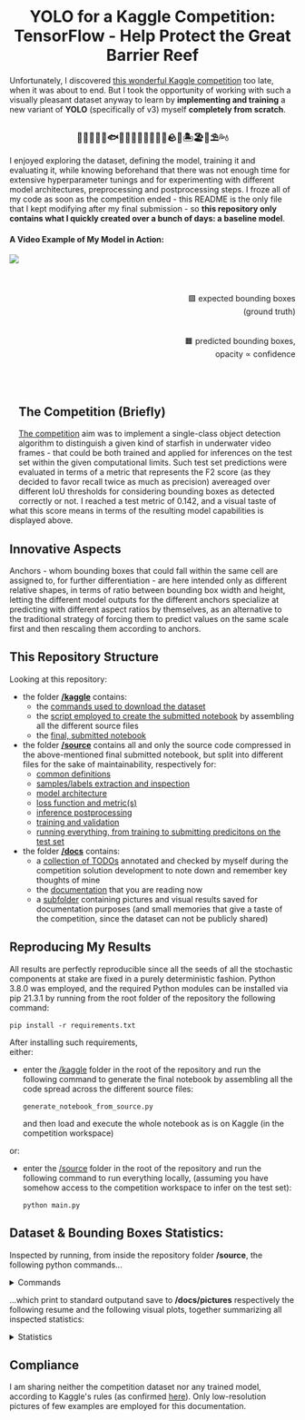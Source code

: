 <h1 align="center">
    YOLO for a Kaggle Competition:<br>
    TensorFlow - Help Protect the Great Barrier Reef<br>
</h1>

Unfortunately, I discovered [this wonderful Kaggle competition](https://www.kaggle.com/c/tensorflow-great-barrier-reef) too late, when it was about to end. But I took the opportunity of working with such a visually pleasant dataset anyway to learn by **implementing and training** a new variant of **YOLO** (specifically of v3) myself **completely from scratch**.

<h3 align="center">
    🦈🐬🦭🐳🐋🐟🐠🐡🦑🐙🦐🦞🦀🐚🪨🌊🏝️🏖️🐢⛱️💦💧
</h3>

I enjoyed exploring the dataset, defining the model, training it and evaluating it, while knowing beforehand that there was not enough time for extensive hyperparameter tunings and for experimenting with different model architectures, preprocessing and postprocessing steps. I froze all of my code as soon as the competition ended - this README is the only file that I kept modifying after my final submission - so **this repository only contains what I quickly created over a bunch of days: a baseline model**.

#### A Video Example of My Model in Action:

<img align="left" style="width: auto; height: 440px; display: block; margin-left: auto; margin-right: auto;" class="animated-gif" src="https://github.com/MattiaSarti/yolo-to-help-protect-the-great-barrier-reef/raw/main/docs/pictures/video-example.gif">

<p align="right" style"width: auto; height: 440px;">
    <br><br><br><br>
    🟩 expected bounding boxes<br>(ground truth)
    <br><br><br>
    🟧 predicted bounding boxes,<br>opacity ∝ confidence
    <br><br><br><br>
</p>


## The Competition (Briefly)

[The competition](https://www.kaggle.com/c/tensorflow-great-barrier-reef) aim was to implement a single-class object detection algorithm to distinguish a given kind of starfish in underwater video frames - that could be both trained and applied for inferences on the test set within the given computational limits. Such test set predictions were evaluated in terms of a metric that represents the F2 score (as they decided to favor recall twice as much as precision) avereaged over different IoU thresholds for considering bounding boxes as detected correctly or not. I reached a test metric of 0.142, and a visual taste of what this score means in terms of the resulting model capabilities is displayed above.


## Innovative Aspects

Anchors - whom bounding boxes that could fall within the same cell are assigned to, for further differentiation - are here intended only as different relative shapes, in terms of ratio between bounding box width and height, letting the different model outputs for the different anchors specialize at predicting with different aspect ratios by themselves, as an alternative to the traditional strategy of forcing them to predict values on the same scale first and then rescaling them according to anchors.


## This Repository Structure

Looking at this repository:
- the folder [**/kaggle**](/kaggle) contains:
    - the [commands used to download the dataset](/kaggle/competition_data_download_commands.txt)
    - the [script employed to create the submitted notebook](/kaggle/generate_notebook_from_source.py) by assembling all the different source files
    - the [final, submitted notebook](/kaggle/submitted_notebook.ipynb)
- the folder [**/source**](/source) contains all and only the source code compressed in the above-mentioned final submitted notebook, but split into different files for the sake of maintainability, respectively for:
    - [common definitions](/source/common_constants.py)
    - [samples/labels extraction and inspection](/source/samples_and_labels.py)
    - [model architecture](/source/model_architecture.py)
    - [loss function and metric(s)](/source/loss_and_metrics.py)
    - [inference postprocessing](/source/inference.py)
    - [training and validation](/source/training_and_validation.py)
    - [running everything, from training to submitting predicitons on the test set](/source/main.py)
- the folder [**/docs**](/docs) contains:
    - a [collection of TODOs](/docs/TODO.md) annotated and checked by myself during the competition solution development to note down and remember key thoughts of mine
    - the [documentation](/docs/README.md) that you are reading now
    - a [subfolder](/docs/pictures) containing pictures and visual results saved for documentation purposes (and small memories that give a taste of the competition, since the dataset can not be publicly shared)


## Reproducing My Results

All results are perfectly reproducible since all the seeds of all the stochastic components at stake are fixed in a purely deterministic fashion. Python 3.8.0 was employed, and the required Python modules can be installed via pip 21.3.1 by running from the root folder of the repository the following command:
```
pip install -r requirements.txt
```
After installing such requirements,<br>
either:
- enter the [/kaggle](/kaggle) folder in the root of the repository and run the following command to generate the final notebook by assembling all the code spread across the different source files:
    ```
    generate_notebook_from_source.py
    ```
    and then load and execute the whole notebook as is on Kaggle (in the competition workspace)

or:
- enter the [/source](/source) folder in the root of the repository and run the following command to run everything locally, (assuming you have somehow access to the competition workspace to infer on the test set):
    ```
    python main.py
    ```


## Dataset & Bounding Boxes Statistics:

Inspected by running, from inside the repository folder **/source**, the following python commands...

<details>
<summary>Commands</summary>

```
from samples_and_labels import inspect_bounding_boxes_statistics_on_training_n_validation_set
inspect_bounding_boxes_statistics_on_training_n_validation_set()
```

</details>

...which print to standard outputand save to **/docs/pictures** respectively the following resume and the following visual plots, together summarizing all inspected statistics:

<details>
<summary>Statistics</summary>

```
Bounding Boxes' Statistics:
        - total number of bounding boxes: 11898
        - total number of images: 23501
        - average number of bounding boxes per image: 0.51
        - minimum number of bounding boxes per image: 0
        - maximum number of bounding boxes per image: 18
        - total number of empty images: 18582
        - average bounding box height [pixels]: 42.72
        - average bounding box width [pixels]: 47.89
        - average bounding boxes' centers distance [pixels]: 177.17
        - average bounding boxes' centers x-coord distance [pixels]: 130.74
        - average bounding boxes' centers y-coord distance [pixels]: 95.98
        - minimum bounding box height [pixels]: 13
        - minimum bounding box width [pixels]: 17
        - minimum bounding boxes' centers distance [pixels]: 3.04
        - minimum bounding boxes' centers x-coord distance [pixels]: 0.0
        - minimum bounding boxes' centers y-coord distance [pixels]: 0.0
        - maximum bounding box height [pixels]: 222
        - maximum bounding box width [pixels]: 243
        - maximum bounding boxes' centers distance [pixels]: 578.48
        - maximum bounding boxes' centers x-coord distance [pixels]: 565.5
        - maximum bounding boxes' centers y-coord distance [pixels]: 350.0
        - histogram of number of bounding boxes per image: see plot
        - histogram of bounding boxes' centers distance [pixels]: see plot
        - histogram of bounding boxes' centers x-coord distance [pixels]: see plot
        - histogram of bounding boxes' centers y-coord distance [pixels]: see plot
```
<img src="/docs/pictures/Histogram of Bounding Boxes' Centers Distance [pixels].png">
<img src="/docs/pictures/Histogram of Bounding Boxes' Centers X-Coordinate Distance [pixels].png">
<img src="/docs/pictures/Histogram of Bounding Boxes' Centers Y-Coordinate Distance [pixels].png">
<img src="/docs/pictures/Histogram of Number of Bounding Boxes per Image.png">

</details>


## Compliance

I am sharing neither the competition dataset nor any trained model, according to Kaggle's rules (as confirmed [here](/.gitignore)). Only low-resolution pictures of few examples are employed for this documentation.
